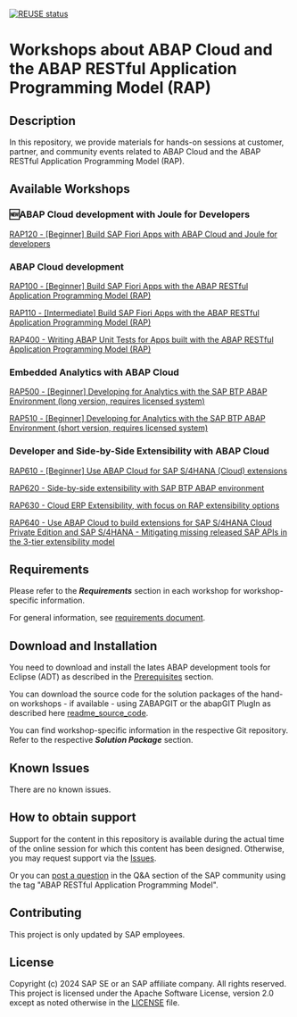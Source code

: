 [![REUSE status](https://api.reuse.software/badge/github.com/SAP-samples/abap-platform-rap-workshops)](https://api.reuse.software/info/github.com/SAP-samples/abap-platform-rap-workshops)

# Workshops about ABAP Cloud and the ABAP RESTful Application Programming Model (RAP)

## Description
In this repository, we provide materials for hands-on sessions at  customer, partner, and community events related to ABAP Cloud and the ABAP RESTful Application Programming Model (RAP).

## Available Workshops

### 🆕ABAP Cloud development with Joule for Developers 

[RAP120 - \[Beginner\] Build SAP Fiori Apps with ABAP Cloud and Joule for developers](https://github.com/SAP-samples/abap-platform-rap120) 


### ABAP Cloud development

[RAP100 - \[Beginner\] Build SAP Fiori Apps with the ABAP RESTful Application Programming Model (RAP)](https://github.com/SAP-samples/abap-platform-rap100)  

[RAP110 - \[Intermediate\] Build SAP Fiori Apps with the ABAP RESTful Application Programming Model (RAP)](https://github.com/SAP-samples/abap-platform-rap110)

[RAP400 - Writing ABAP Unit Tests for Apps built with the ABAP RESTful Application Programming Model (RAP)](/rap4xx/rap400#readme)


### Embedded Analytics with ABAP Cloud

[RAP500 - \[Beginner\] Developing for Analytics with the SAP BTP ABAP Environment (long version, requires licensed system)](/rap5xx/rap500#readme)

[RAP510 - \[Beginner\] Developing for Analytics with the SAP BTP ABAP Environment (short version, requires licensed system)](/rap5xx/rap510#readme)


### Developer and Side-by-Side Extensibility with ABAP Cloud

[RAP610 - \[Beginner\] Use ABAP Cloud for SAP S/4HANA (Cloud) extensions](/rap6xx/rap610#readme)

[RAP620 - Side-by-side extensibility with SAP BTP ABAP environment](/rap6xx/rap620#readme)

[RAP630 - Cloud ERP Extensibility, with focus on RAP extensibility options](https://github.com/SAP-samples/abap-platform-rap630)

[RAP640 - Use ABAP Cloud to build extensions for SAP S/4HANA Cloud Private Edition and SAP S/4HANA - Mitigating missing released SAP APIs in the 3-tier extensibility model](https://github.com/SAP-samples/abap-platform-rap640)


## Requirements

Please refer to the _**Requirements**_ section in each workshop for workshop-specific information.

For general information, see [requirements document](requirements_rap_workshops.md).


## Download and Installation

You need to download and install the lates ABAP development tools for Eclipse (ADT) as described in the [Prerequisites](#requirements) section.

You can download the source code for the solution packages of the hand-on workshops  - if available - using ZABAPGIT or the abapGIT PlugIn as described here  [readme_source_code](/readme_source_code.md). 

You can find workshop-specific information in the respective Git repository. Refer to the respective _**Solution Package**_ section.

## Known Issues

There are no known issues.

## How to obtain support

Support for the content in this repository is available during the actual time of the online session for which this content has been designed. Otherwise, you may request support via the [Issues](../../issues).

Or you can [post a question](https://answers.sap.com/questions/ask.html) in the Q&A section of the SAP community using the tag "ABAP RESTful Application Programming Model".

## Contributing

This project is only updated by SAP employees.

## License
Copyright (c) 2024 SAP SE or an SAP affiliate company. All rights reserved. This project is licensed under the Apache Software License, version 2.0 except as noted otherwise in the [LICENSE](LICENSES/Apache-2.0.txt) file.

